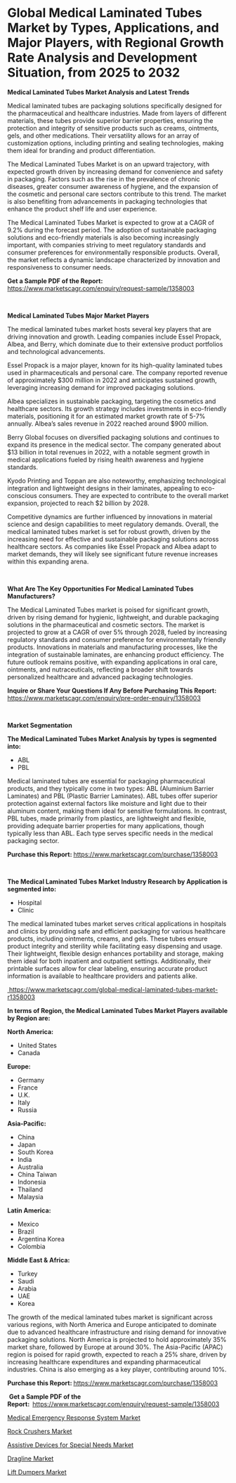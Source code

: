 <p><h1>Global Medical Laminated Tubes Market by Types, Applications, and Major Players, with Regional Growth Rate Analysis and Development Situation, from 2025 to 2032</h1></p><p><strong>Medical Laminated Tubes Market Analysis and Latest Trends</strong></p>
<p><p>Medical laminated tubes are packaging solutions specifically designed for the pharmaceutical and healthcare industries. Made from layers of different materials, these tubes provide superior barrier properties, ensuring the protection and integrity of sensitive products such as creams, ointments, gels, and other medications. Their versatility allows for an array of customization options, including printing and sealing technologies, making them ideal for branding and product differentiation.</p><p>The Medical Laminated Tubes Market is on an upward trajectory, with expected growth driven by increasing demand for convenience and safety in packaging. Factors such as the rise in the prevalence of chronic diseases, greater consumer awareness of hygiene, and the expansion of the cosmetic and personal care sectors contribute to this trend. The market is also benefiting from advancements in packaging technologies that enhance the product shelf life and user experience.</p><p>The Medical Laminated Tubes Market is expected to grow at a CAGR of 9.2% during the forecast period. The adoption of sustainable packaging solutions and eco-friendly materials is also becoming increasingly important, with companies striving to meet regulatory standards and consumer preferences for environmentally responsible products. Overall, the market reflects a dynamic landscape characterized by innovation and responsiveness to consumer needs.</p></p>
<p><strong>Get a Sample PDF of the Report:&nbsp;</strong> <a href="https://www.marketscagr.com/enquiry/request-sample/1358003?utm_campaign=2010&utm_medium=2&utm_source=Github&utm_content=ia&utm_term=11042025&utm_id=medical-laminated-tubes">https://www.marketscagr.com/enquiry/request-sample/1358003</a></p>
<p>&nbsp;</p>
<p><strong>Medical Laminated Tubes Major Market Players</strong></p>
<p><p>The medical laminated tubes market hosts several key players that are driving innovation and growth. Leading companies include Essel Propack, Albea, and Berry, which dominate due to their extensive product portfolios and technological advancements. </p><p>Essel Propack is a major player, known for its high-quality laminated tubes used in pharmaceuticals and personal care. The company reported revenue of approximately $300 million in 2022 and anticipates sustained growth, leveraging increasing demand for improved packaging solutions.</p><p>Albea specializes in sustainable packaging, targeting the cosmetics and healthcare sectors. Its growth strategy includes investments in eco-friendly materials, positioning it for an estimated market growth rate of 5-7% annually. Albea’s sales revenue in 2022 reached around $900 million.</p><p>Berry Global focuses on diversified packaging solutions and continues to expand its presence in the medical sector. The company generated about $13 billion in total revenues in 2022, with a notable segment growth in medical applications fueled by rising health awareness and hygiene standards.</p><p>Kyodo Printing and Toppan are also noteworthy, emphasizing technological integration and lightweight designs in their laminates, appealing to eco-conscious consumers. They are expected to contribute to the overall market expansion, projected to reach $2 billion by 2028.</p><p>Competitive dynamics are further influenced by innovations in material science and design capabilities to meet regulatory demands. Overall, the medical laminated tubes market is set for robust growth, driven by the increasing need for effective and sustainable packaging solutions across healthcare sectors. As companies like Essel Propack and Albea adapt to market demands, they will likely see significant future revenue increases within this expanding arena.</p></p>
<p>&nbsp;</p>
<p><strong>What Are The Key Opportunities For Medical Laminated Tubes Manufacturers?</strong></p>
<p><p>The Medical Laminated Tubes market is poised for significant growth, driven by rising demand for hygienic, lightweight, and durable packaging solutions in the pharmaceutical and cosmetic sectors. The market is projected to grow at a CAGR of over 5% through 2028, fueled by increasing regulatory standards and consumer preference for environmentally friendly products. Innovations in materials and manufacturing processes, like the integration of sustainable laminates, are enhancing product efficiency. The future outlook remains positive, with expanding applications in oral care, ointments, and nutraceuticals, reflecting a broader shift towards personalized healthcare and advanced packaging technologies.</p></p>
<p><strong>Inquire or Share Your Questions If Any Before Purchasing This Report:</strong> <a href="https://www.marketscagr.com/enquiry/pre-order-enquiry/1358003?utm_campaign=2010&utm_medium=2&utm_source=Github&utm_content=ia&utm_term=11042025&utm_id=medical-laminated-tubes">https://www.marketscagr.com/enquiry/pre-order-enquiry/1358003</a></p>
<p>&nbsp;</p>
<p><strong>Market Segmentation</strong></p>
<p><strong>The Medical Laminated Tubes Market Analysis by types is segmented into:</strong></p>
<p><ul><li>ABL</li><li>PBL</li></ul></p>
<p><p>Medical laminated tubes are essential for packaging pharmaceutical products, and they typically come in two types: ABL (Aluminium Barrier Laminates) and PBL (Plastic Barrier Laminates). ABL tubes offer superior protection against external factors like moisture and light due to their aluminum content, making them ideal for sensitive formulations. In contrast, PBL tubes, made primarily from plastics, are lightweight and flexible, providing adequate barrier properties for many applications, though typically less than ABL. Each type serves specific needs in the medical packaging sector.</p></p>
<p><strong>Purchase this Report:&nbsp;</strong><a href="https://www.marketscagr.com/purchase/1358003?utm_campaign=2010&utm_medium=2&utm_source=Github&utm_content=ia&utm_term=11042025&utm_id=medical-laminated-tubes">https://www.marketscagr.com/purchase/1358003</a></p>
<p>&nbsp;</p>
<p><strong>The Medical Laminated Tubes Market Industry Research by Application is segmented into:</strong></p>
<p><ul><li>Hospital</li><li>Clinic</li></ul></p>
<p><p>The medical laminated tubes market serves critical applications in hospitals and clinics by providing safe and efficient packaging for various healthcare products, including ointments, creams, and gels. These tubes ensure product integrity and sterility while facilitating easy dispensing and usage. Their lightweight, flexible design enhances portability and storage, making them ideal for both inpatient and outpatient settings. Additionally, their printable surfaces allow for clear labeling, ensuring accurate product information is available to healthcare providers and patients alike.</p></p>
<p><a href="https://www.marketscagr.com/global-medical-laminated-tubes-market-r1358003?utm_campaign=2010&utm_medium=2&utm_source=Github&utm_content=ia&utm_term=11042025&utm_id=medical-laminated-tubes">&nbsp;https://www.marketscagr.com/global-medical-laminated-tubes-market-r1358003</a></p>
<p><strong>In terms of Region, the Medical Laminated Tubes Market Players available by Region are:</strong></p>
<p>
    <p> <strong> North America: </strong>
        <ul>
            <li>United States</li>
            <li>Canada</li>
        </ul>
        </p> 
    <p> <strong> Europe: </strong>
        <ul>
            <li>Germany</li>
            <li>France</li>
            <li>U.K.</li>
            <li>Italy</li>
            <li>Russia</li>
        </ul>
        </p> 
    <p> <strong> Asia-Pacific: </strong>
        <ul>
            <li>China</li>
            <li>Japan</li>
            <li>South Korea</li>
            <li>India</li>
            <li>Australia</li>
            <li>China Taiwan</li>
            <li>Indonesia</li>
            <li>Thailand</li>
            <li>Malaysia</li>
        </ul>
        </p> 
    <p> <strong> Latin America: </strong>
        <ul>
            <li>Mexico</li>
            <li>Brazil</li>
            <li>Argentina Korea</li>
            <li>Colombia</li>
        </ul>
        </p> 
    <p> <strong> Middle East & Africa: </strong>
        <ul>
            <li>Turkey</li>
            <li>Saudi</li>
            <li>Arabia</li>
            <li>UAE</li>
            <li>Korea</li>
        </ul>
    </p>
    </p>
<p><p>The growth of the medical laminated tubes market is significant across various regions, with North America and Europe anticipated to dominate due to advanced healthcare infrastructure and rising demand for innovative packaging solutions. North America is projected to hold approximately 35% market share, followed by Europe at around 30%. The Asia-Pacific (APAC) region is poised for rapid growth, expected to reach a 25% share, driven by increasing healthcare expenditures and expanding pharmaceutical industries. China is also emerging as a key player, contributing around 10%.</p></p>
<p><strong>Purchase this Report: </strong><a href="https://www.marketscagr.com/purchase/1358003?utm_campaign=2010&utm_medium=2&utm_source=Github&utm_content=ia&utm_term=11042025&utm_id=medical-laminated-tubes">https://www.marketscagr.com/purchase/1358003</a></p>
<p>&nbsp;<strong>Get a Sample PDF of the Report:&nbsp;&nbsp;</strong><a href="https://www.marketscagr.com/enquiry/request-sample/1358003?utm_campaign=2010&utm_medium=2&utm_source=Github&utm_content=ia&utm_term=11042025&utm_id=medical-laminated-tubes">https://www.marketscagr.com/enquiry/request-sample/1358003</a></p>
<p><strong></strong></p>
<p><p><a href="https://github.com/RickHolmes3/Market-Research-Report-List-7/blob/main/medical-emergency-response-system-market.md?utm_campaign=2010&utm_medium=2&utm_source=Github&utm_content=ia&utm_term=11042025&utm_id=medical-laminated-tubes">Medical Emergency Response System Market</a></p><p><a href="https://github.com/knazsdadeyvw/Market-Research-Report-List-1/blob/main/rock-crushers-market.md?utm_campaign=2010&utm_medium=2&utm_source=Github&utm_content=ia&utm_term=11042025&utm_id=medical-laminated-tubes">Rock Crushers Market</a></p><p><a href="https://github.com/naanaafranxu/Market-Research-Report-List-1/blob/main/assistive-devices-for-special-needs-market.md?utm_campaign=2010&utm_medium=2&utm_source=Github&utm_content=ia&utm_term=11042025&utm_id=medical-laminated-tubes">Assistive Devices for Special Needs Market</a></p><p><a href="https://github.com/aarenlazosw3/Market-Research-Report-List-1/blob/main/dragline-market.md?utm_campaign=2010&utm_medium=2&utm_source=Github&utm_content=ia&utm_term=11042025&utm_id=medical-laminated-tubes">Dragline Market</a></p><p><a href="https://github.com/goliareanoyh/Market-Research-Report-List-1/blob/main/lift-dumpers-market.md?utm_campaign=2010&utm_medium=2&utm_source=Github&utm_content=ia&utm_term=11042025&utm_id=medical-laminated-tubes">Lift Dumpers Market</a></p></p>